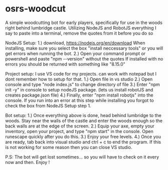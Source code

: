 # osrs-woodcut
A simple woodcutting bot for early players, specifically for use in the woods right behind lumbridge castle. 
Utilizing NodeJS and RobotJS
everything I say to paste into a terminal, remove the quotes from it before you do so

NodeJS Setup:
1.) download, https://nodejs.org/en/download
When installing, make sure you select the box "install neccessary tools" or you will get errors when running the bot.
2.) Open your command prompt or powershell and paste "npm --version" without the quotes
If installed with no errors you should be returned with something like "8.15.0"

Project setup:
I use VS code for my projects. can work with notepad but I dont remember how to setup for that. 
1.) Open file in vs studio
2.) Open console and type "node index.js" to change directory of file 
3.) Enter "npm init -y" in console to setup nodeJS package. (lets us install robotJS and creates package.json file)
4.) Finally, enter "npm install robotjs" into the console. If you run into an error at this step while installing you forgot to check the box from NodeJS Setup step 1.

Bot setup:
1.) Once everything above is done, head behind lumbridge to the woods. Stay near the walls of the castle and enter the woods enough so the back walls are at the edge of the screen.
2.) Equip your axe, empty your inventory, open your project, and type "npm start" in the console. Open runescape quickly after you do this. 
3.) Enjoy your free levels.
4.) Once you are ready, tab back into visual studio and ctrl + c to end the program. If this is not working for some reason then you can close VS studio.

P.S: The bot will get lost sometimes... so you will have to check on it every now and then. Enjoy !

